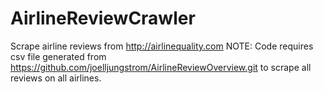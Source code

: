 # AirlineReviewCrawler
Scrape airline reviews from http://airlinequality.com
NOTE: Code requires csv file generated from https://github.com/joelljungstrom/AirlineReviewOverview.git to scrape all reviews on all airlines.
